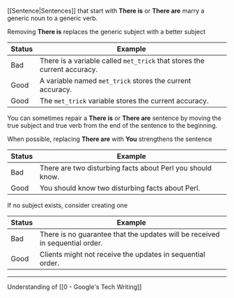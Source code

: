[[Sentence|Sentences]] that start with **There is** or **There are** marry a generic noun to a generic verb.

Removing **There is** replaces the generic subject with a better subject

|Status|Example|
|---|---|
|Bad|There is a variable called `met_trick` that stores the current accuracy.|
|Good|A variable named `met_trick` stores the current accuracy.|
|Good|The `met_trick` variable stores the current accuracy.|

 You can sometimes repair a **There is** or **There are** sentence by moving the true subject and true verb from the end of the sentence to the beginning.
 
 When possible, replacing **There are** with **You** strengthens the sentence
 
 |Status|Example|
|---|---|
|Bad|There are two disturbing facts about Perl you should know.|
|Good|You should know two disturbing facts about Perl.|
 
If no subject exists, consider creating one

 |Status|Example|
|---|---|
|Bad|There is no guarantee that the updates will be received in sequential order.|
|Good|Clients might not receive the updates in sequential order.|

---

Understanding of [[0 - Google's Tech Writing]]